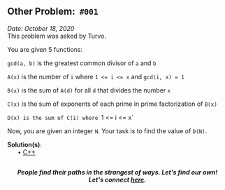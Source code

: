 Other Problem: &nbsp;`#001`
------------
_Date: October 18, 2020_<br>
This problem was asked by Turvo.

You are given 5 functions:

`gcd(a, b)` is the greatest common divisor of `a` and `b`

`A(x)` is the number of `i` where `1 <= i <= x` and `gcd(i, x) = 1`

`B(x)` is the sum of `A(d)` for all `d` that divides the number `x`

`C(x)` is the sum of exponents of each prime in prime factorization of `B(x)`

`D(x) is the sum of C(i) where `1 <= i <= x`

Now, you are given an integer `N`. Your task is to find the value of `D(N)`.

**Solution(s)**:<br>
    &nbsp;&nbsp;&nbsp;&nbsp;&nbsp;
    • [C++](code.cpp)<br>

[]()
-----
<p align="center">
    <b><i>
        People find their paths in the strangest of ways. Let's find our own! <br>
        Let's connect <a href="https://shivam010.in">here</a>.
    </i></b>
</p>
